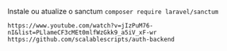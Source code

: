 Instale ou atualize o sanctum
`composer require laravel/sanctum`

`https://www.youtube.com/watch?v=jIzPuM76-nI&list=PLlameCF3cMEt0mlfWzGkk9_a5iV_xF-wr`
`https://github.com/scalablescripts/auth-backend`
